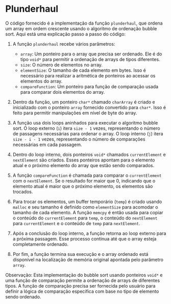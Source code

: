 # Plunderhaul

O código fornecido é a implementação da função `plunderhaul`, que ordena um array em ordem crescente usando o algoritmo de ordenação bubble sort. Aqui está uma explicação passo a passo do código:

1. A função `plunderhaul` recebe vários parâmetros:
   - `array`: Um ponteiro para o array que precisa ser ordenado. Ele é do tipo `void*` para permitir a ordenação de arrays de tipos diferentes.
   - `size`: O número de elementos no array.
   - `elementSize`: O tamanho de cada elemento em bytes. Isso é necessário para realizar a aritmética de ponteiros ao acessar os elementos do array.
   - `compareFunction`: Um ponteiro para função de comparação usada para comparar dois elementos do array.

2. Dentro da função, um ponteiro `char*` chamado `charArray` é criado e inicializado com o ponteiro `array` fornecido convertido para `char*`. Isso é feito para permitir manipulações em nível de byte do array.

3. A função usa dois loops aninhados para executar o algoritmo bubble sort. O loop externo (`i`) itera `size - 1` vezes, representando o número de passagens necessárias para ordenar o array. O loop interno (`j`) itera `size - i - 1` vezes, representando o número de comparações necessárias em cada passagem.

4. Dentro do loop interno, dois ponteiros `void*` chamados `currentElement` e `nextElement` são criados. Esses ponteiros apontam para o elemento atual e o próximo elemento do array que estão sendo comparados.

5. A função `compareFunction` é chamada para comparar o `currentElement` com o `nextElement`. Se o resultado for maior que 0, indicando que o elemento atual é maior que o próximo elemento, os elementos são trocados.

6. Para trocar os elementos, um buffer temporário (`temp`) é criado usando `malloc` e seu tamanho é definido como `elementSize` para acomodar o tamanho de cada elemento. A função `memcpy` é então usada para copiar o conteúdo do `currentElement` para `temp`, o conteúdo do `nextElement` para `currentElement` e o conteúdo de `temp` para `nextElement`.

7. Após a conclusão do loop interno, a função retorna ao loop externo para a próxima passagem. Esse processo continua até que o array esteja completamente ordenado.

8. Por fim, a função termina sua execução e o array ordenado está disponível na localização de memória original apontada pelo parâmetro `array`.

Observação: Esta implementação do bubble sort usando ponteiros `void*` e uma função de comparação permite a ordenação de arrays de diferentes tipos. A função de comparação precisa ser fornecida pelo usuário para definir a lógica de comparação específica com base no tipo de elemento sendo ordenado.
